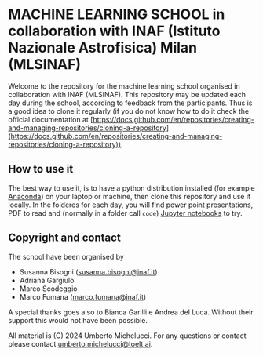 # MACHINE LEARNING SCHOOL in collaboration with INAF (Istituto Nazionale Astrofisica) Milan (MLSINAF)

Welcome to the repository for the machine learning school organised in collaboration with INAF (MLSINAF). 
This repository may be updated each day during the school, according to feedback from the participants. Thus
is a good idea to clone it regularly (if you do not know how to do it check the official documentation at [https://docs.github.com/en/repositories/creating-and-managing-repositories/cloning-a-repository](https://docs.github.com/en/repositories/creating-and-managing-repositories/cloning-a-repository)).

## How to use it

The best way to use it, is to have a python distribution installed (for example [Anaconda](https://www.anaconda.com/)) on your laptop or machine, then clone this repository and use it locally. In the folderes for each day, you will find power point presentations, PDF to read and (normally in a folder call ```code```) [Jupyter notebooks](https://jupyter.org/) to try.

## Copyright and contact

The school have been organised by 

- Susanna Bisogni (susanna.bisogni@inaf.it)
- Adriana Gargiulo
- Marco Scodeggio
- Marco Fumana (marco.fumana@inaf.it)

A special thanks goes also to Bianca Garilli e Andrea del Luca. Without their support this would not have been possible.

All material is (C) 2024 Umberto Michelucci. For any questions or contact please contact [umberto.michelucci@toelt.ai](mailto:umberto.michelucci@toelt.ai).
